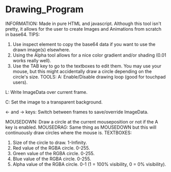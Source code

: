 # Drawing_Program
INFORMATION:
Made in pure HTML and javascript.
Although this tool isn't pretty, it allows for the user to create Images and Animations from scratch in base64.
TIPS:
1. Use inspect element to copy the base64 data if you want to use the drawn image(s) elsewhere.
2. Using the Alpha tool allows for a nice color gradient and/or shading (0.01 works really well).
3. Use the TAB key to go to the textboxes to edit them. You may use your mouse, but this might accidentally draw a circle depending on the circle's size.
TOOLS:
A: Enable/Disable drawing loop (good for touchpad users).

L: Write ImageData over current frame.

C: Set the image to a transparent background.

<- and -> keys: Switch between frames to save/override ImageData.

MOUSEDOWN: Draw a circle at the current mouseposition or not if the A key is enabled.
MOUSEDRAG: Same thing as MOUSEDOWN but this will continuously draw circles where the mouse is.
TEXTBOXES:
1. Size of the circle to draw. 1-Infinity.
2. Red value of the RGBA circle. 0-255.
3. Green value of the RGBA circle. 0-255.
4. Blue value of the RGBA circle. 0-255.
5. Alpha value of the RGBA circle. 0-1 (1 = 100% visibility, 0 = 0% visibility).
